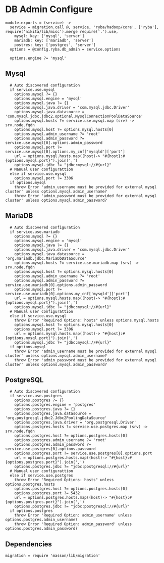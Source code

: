 
# DB Admin Configure

    module.exports = (service) ->
      service = migration.call @, service, 'ryba/hadoop/core', ['ryba'], require('nikita/lib/misc').merge require('.').use,
        mysql: key: ['mysql', 'server']
        mariadb: key: ['mariadb', 'server']
        postres: key: ['postgres', 'server']
      options = @config.ryba.db_admin = service.options
      
      options.engine ?= 'mysql'

## Mysql

      # Auto discovered configuration
      if service.use.mysql
        options.mysql ?= {}
        options.mysql.engine = 'mysql'
        options.mysql.java ?= {}
        options.mysql.java.driver = 'com.mysql.jdbc.Driver'
        options.mysql.java.datasource = 'com.mysql.jdbc.jdbc2.optional.MysqlConnectionPoolDataSource'
        options.mysql.hosts ?= service.use.mysql.map (srv) -> srv.node.fqdn
        options.mysql.host ?= options.mysql.hosts[0]
        options.mysql.admin_username ?= 'root'
        options.mysql.admin_password ?= service.use.mysql[0].options.admin_password
        options.mysql.port ?= service.use.mysql[0].options.my_cnf['mysqld']['port']
        url = options.mysql.hosts.map((host)-> "#{host}:#{options.mysql.port}").join(',')
        options.mysql.jdbc ?= "jdbc:mysql://#{url}"
      # Manual user configurattion
      else if service.use.mysql
        options.mysql.port ?= 3306
      if options.mysql
        throw Error 'admin_username must be provided for external mysql cluster' unless options.mysql.admin_username?
        throw Error 'admin_password must be provided for external mysql cluster' unless options.mysql.admin_password?

## MariaDB

      # Auto discovered configuration
      if service.use.mariadb
        options.mysql ?= {}
        options.mysql.engine = 'mysql'
        options.mysql.java ?= {}
        options.mysql.java.driver = 'com.mysql.jdbc.Driver'
        options.mysql.java.datasource = 'org.mariadb.jdbc.MariaDbDataSource'
        options.mysql.hosts ?= service.use.mariadb.map (srv) -> srv.node.fqdn
        options.mysql.host ?= options.mysql.hosts[0]
        options.mysql.admin_username ?= 'root'
        options.mysql.admin_password ?= service.use.mariadb[0].options.admin_password
        options.mysql.port ?= service.use.mariadb[0].options.my_cnf['mysqld']['port']
        url = options.mysql.hosts.map((host)-> "#{host}:#{options.mysql.port}").join(',')
        options.mysql.jdbc ?= "jdbc:mysql://#{url}"
      # Manual user configurattion
      else if service.use.mysql
        throw Error "Required Options: hosts" unless options.mysql.hosts
        options.mysql.host ?= options.mysql.hosts[0]
        options.mysql.port ?= 3306
        url = options.mysql.hosts.map((host)-> "#{host}:#{options.mysql.port}").join(',')
        options.mysql.jdbc ?= "jdbc:mysql://#{url}"
      if options.mysql
        throw Error 'admin_username must be provided for external mysql cluster' unless options.mysql.admin_username?
        throw Error 'admin_password must be provided for external mysql cluster' unless options.mysql.admin_password?

## PostgreSQL

      # Auto discovered configuration
      if service.use.postgres
        options.postgres ?= {}
        options.postgres.engine = 'postgres'
        options.postgres.java ?= {}
        options.postgres.java.datasource = 'org.postgresql.jdbc2.Jdbc2PoolingDataSource'
        options.postgres.java.driver = 'org.postgresql.Driver'
        options.postgres.hosts ?= service.use.postgres.map (srv) -> srv.node.fqdn
        options.postgres.host ?= options.postgres.hosts[0]
        options.postgres.admin_username ?= 'root'
        options.postgres.admin_password ?= service.use.postgres[0].options.password
        options.postgres.port ?= service.use.postgres[0].options.port
        url = options.postgres.hosts.map((host)-> "#{host}:#{options.postgres.port}").join(',')
        options.postgres.jdbc ?= "jdbc:postgresql://#{url}"
      # Manual user configurattion
      else if service.use.postgres
        throw Error "Required Options: hosts" unless options.postgres.hosts
        options.postgres.host ?= options.postgres.hosts[0]
        options.postgres.port ?= 5432
        url = options.postgres.hosts.map((host)-> "#{host}:#{options.postgres.port}").join(',')
        options.postgres.jdbc ?= "jdbc:postgresql://#{url}"
      if options.postgres
        throw Error 'Required Option: admin_username' unless options.postgres.admin_username?
        throw Error 'Required Option: admin_password' unless options.postgres.admin_password?

## Dependencies

    migration = require 'masson/lib/migration'
